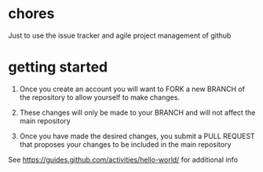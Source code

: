 # chores
Just to use the issue tracker and agile project management of github

# getting started
1. Once you create an account you will want to FORK a new BRANCH of the repository to allow yourself to make changes.

2. These changes will only be made to your BRANCH and will not affect the main repository

3. Once you have made the desired changes, you submit a PULL REQUEST that proposes your changes to be included in the main repository

See https://guides.github.com/activities/hello-world/ for additional info
